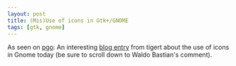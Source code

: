 ```yaml
---
layout: post
title: (Mis)Use of icons in Gtk+/GNOME
tags: [gtk, gnome]
---
```


As seen on <a href="http://planet.gnome.org/">pgo</a>: An interesting <a href="http://www.tigert.com/archives/2005/09/15/ive-created-a-monster/">blog entry</a> from tigert about the use of icons in Gnome today (be sure to scroll down to Waldo Bastian's comment).
